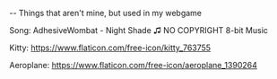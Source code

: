 -- Things that aren't mine, but used in my webgame

Song: AdhesiveWombat - Night Shade ♫ NO COPYRIGHT 8-bit Music

Kitty: https://www.flaticon.com/free-icon/kitty_763755

Aeroplane: https://www.flaticon.com/free-icon/aeroplane_1390264
